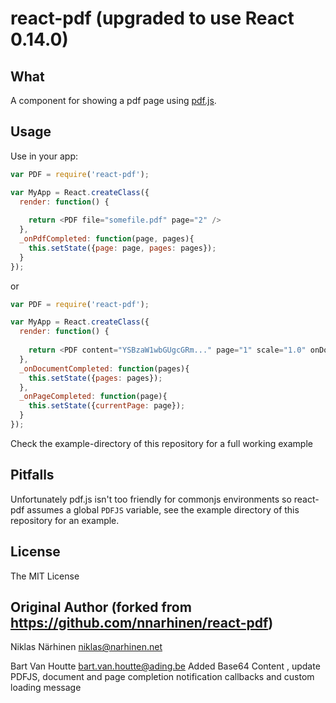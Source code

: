 react-pdf (upgraded to use React 0.14.0)
=========

What
----

A component for showing a pdf page using [pdf.js](http://mozilla.github.io/pdf.js).

Usage
-----

Use in your app:

```js
var PDF = require('react-pdf');

var MyApp = React.createClass({
  render: function() {
    
    return <PDF file="somefile.pdf" page="2" />
  },
  _onPdfCompleted: function(page, pages){
    this.setState({page: page, pages: pages});
  }
});
```
or
```js
var PDF = require('react-pdf');

var MyApp = React.createClass({
  render: function() {
    
    return <PDF content="YSBzaW1wbGUgcGRm..." page="1" scale="1.0" onDocumentComplete={this._onDocumentComplete} onPageComplete={this._onPageComplete} loading={(<span>Your own loading message ...</span>)} />
  },
  _onDocumentCompleted: function(pages){
    this.setState({pages: pages});
  },
  _onPageCompleted: function(page){
    this.setState({currentPage: page});
  }
});
```

Check the example-directory of this repository for a full working example

Pitfalls
--------

Unfortunately pdf.js isn't too friendly for commonjs environments so react-pdf
assumes a global `PDFJS` variable, see the example directory of this repository
for an example.


License
-------

The MIT License

Original Author (forked from https://github.com/nnarhinen/react-pdf)
------

Niklas Närhinen <niklas@narhinen.net>

Bart Van Houtte <bart.van.houtte@ading.be> Added Base64 Content , update PDFJS, document and page completion notification callbacks and custom loading message
